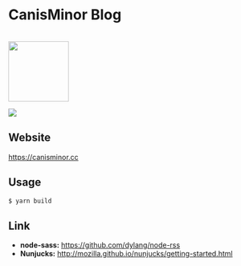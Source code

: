 # CanisMinor Blog

<br />
<a href="https://canisminor.cc">
<img src="http://qn.canisminor.cc/2018-02-11-icon-1.png" width="120" />
</a>
<br />

[![](https://img.shields.io/badge/canisminor.cc-online-brightgreen.svg)](https://canisminor.cc)

## Website

<https://canisminor.cc>

## Usage

```bash
$ yarn build
```

## Link

* **node-sass:** <https://github.com/dylang/node-rss>
* **Nunjucks:** <http://mozilla.github.io/nunjucks/getting-started.html>
